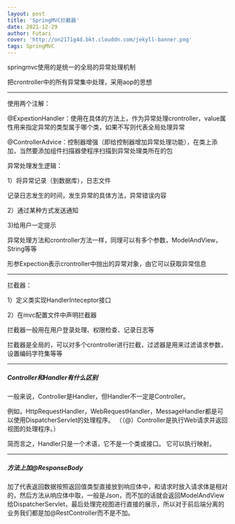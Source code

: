 ```yaml
---
layout: post
title: 'SpringMVC拦截器'
date: 2021-12-29
author: Futari
cover: 'http://on2171g4d.bkt.clouddn.com/jekyll-banner.png'
tags: SpringMVC
---
```


springmvc使用的是统一的全局的异常处理机制

把crontroller中的所有异常集中处理，采用aop的思想

---

使用两个注解：

@ExpextionHandler：使用在具体的方法上，作为异常处理crontroller，value属性用来指定异常的类型属于哪个类，如果不写则代表全局处理异常

@ControllerAdvice：控制器增强（即给控制器增加异常处理功能），在类上添加，当然要添加组件扫描器使程序扫描到异常处理类所在的包

异常处理发生逻辑：

1）将异常记录（到数据库），日志文件

记录日志发生的时间，发生异常的具体方法，异常错误内容

2）通过某种方式发送通知

3)给用户一定提示

异常处理方法和crontroller方法一样，同理可以有多个参数，ModelAndView，String等等

形参Expection表示crontroller中抛出的异常对象，由它可以获取异常信息

---

拦截器：

1）定义类实现HandlerInteceptor接口

2）在mvc配置文件中声明拦截器

拦截器一般用在用户登录处理、权限检查、记录日志等

拦截器是全局的，可以对多个crontroller进行拦截，过滤器是用来过滤请求参数，设置编码字符集等等

---

##### Controller和Handler有什么区别

一般来说，Controller是Handler，但Handler不一定是Controller。

例如，HttpRequestHandler，WebRequestHandler，MessageHandler都是可以使用DispatcherServlet的处理程序。 （（@）Controller是执行Web请求并返回视图的处理程序。）


简而言之，Handler只是一个术语，它不是一个类或接口。 它可以执行映射。

---

##### 方法上加@ResponseBody

加了代表返回数据按照返回值类型直接放到响应体中，和请求时放入请求体是相对的，然后方法从响应体中取，一般是Json，而不加的话就会返回ModelAndView给DispatcherServlet，最后处理完视图进行直接的展示，所以对于前后端分离的业务我们都是加@RestController而不是不加。
